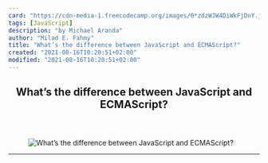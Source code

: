 ```yaml
---
card: "https://cdn-media-1.freecodecamp.org/images/0*zdzWJW4DiWkFjDnY.jpg"
tags: [JavaScript]
description: "by Michael Aranda"
author: "Milad E. Fahmy"
title: "What’s the difference between JavaScript and ECMAScript?"
created: "2021-08-16T10:20:51+02:00"
modified: "2021-08-16T10:20:51+02:00"
---
```

<div class="site-wrapper">
<main id="site-main" class="site-main outer">
<div class="inner">
<article class="post-full post tag-javascript tag-web-development tag-programming tag-tech tag-startup ">
<header class="post-full-header">
<h1 class="post-full-title">What’s the difference between JavaScript and ECMAScript?</h1>
</header>
<figure class="post-full-image">
<picture>
<source media="(max-width: 700px)" sizes="1px" srcset="data:image/gif;base64,R0lGODlhAQABAIAAAAAAAP///yH5BAEAAAAALAAAAAABAAEAAAIBRAA7 1w">
<source media="(min-width: 701px)" sizes="(max-width: 800px) 400px,
(max-width: 1170px) 700px,
1400px" srcset="https://cdn-media-1.freecodecamp.org/images/0*zdzWJW4DiWkFjDnY.jpg 300w,
https://cdn-media-1.freecodecamp.org/images/0*zdzWJW4DiWkFjDnY.jpg 600w,
https://cdn-media-1.freecodecamp.org/images/0*zdzWJW4DiWkFjDnY.jpg 1000w,
https://cdn-media-1.freecodecamp.org/images/0*zdzWJW4DiWkFjDnY.jpg 2000w">
<img onerror="this.style.display='none'" src="https://cdn-media-1.freecodecamp.org/images/0*zdzWJW4DiWkFjDnY.jpg" alt="What’s the difference between JavaScript and ECMAScript?">
</picture>
</figure>
<section class="post-full-content">
<div class="post-content medium-migrated-article">
</div>
<hr>
</section>
</article>
</div>
</main>
</div>
<!-- Google Tag Manager (noscript) -->
<!-- End Google Tag Manager (noscript) -->
